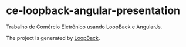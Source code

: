 # ce-loopback-angular-presentation

Trabalho de Comércio Eletrônico usando LoopBack e AngularJs.

The project is generated by [LoopBack](http://loopback.io).

